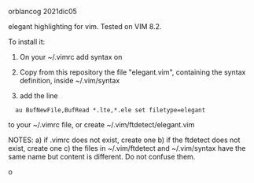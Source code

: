 orblancog
2021dic05

elegant highlighting for vim.
Tested on VIM 8.2.

To install it:
1) On your ~/.vimrc add
syntax on

2) Copy from this repository the file "elegant.vim", containing the syntax definition, inside ~/.vim/syntax

3) add the line
```
  au BufNewFile,BufRead *.lte,*.ele set filetype=elegant
```
 to your ~/.vimrc file, or create ~/.vim/ftdetect/elegant.vim


NOTES: a) if .vimrc does not exist, create one
       b) if the ftdetect does not exist, create one
       c) the files in ~/.vim/ftdetect and ~/.vim/syntax have the same name but content is different. Do not confuse them. 


o
